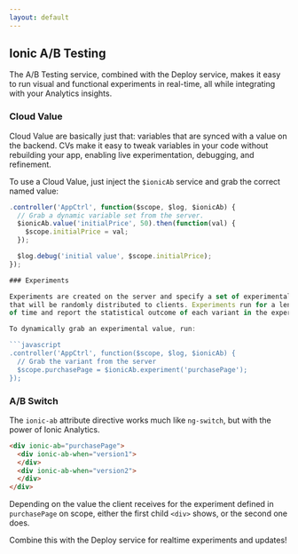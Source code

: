 ```yaml
---
layout: default
---
```


Ionic A/B Testing
------

The A/B Testing service, combined with the Deploy service, makes it easy to run visual and functional
experiments in real-time, all while integrating with your Analytics insights.

### Cloud Value

Cloud Value are basically just that: variables that are synced with a value on the backend. CVs make
it easy to tweak variables in your code without rebuilding your app, enabling live experimentation, debugging, and
refinement.

To use a Cloud Value, just inject the `$ionicAb` service and grab the correct named value:

```javascript
.controller('AppCtrl', function($scope, $log, $ionicAb) {
  // Grab a dynamic variable set from the server.
  $ionicAb.value('initialPrice', 50).then(function(val) {
    $scope.initialPrice = val;
  });

  $log.debug('initial value', $scope.initialPrice);
});

### Experiments

Experiments are created on the server and specify a set of experimental values
that will be randomly distributed to clients. Experiments run for a length
of time and report the statistical outcome of each variant in the experiment.

To dynamically grab an experimental value, run:

```javascript
.controller('AppCtrl', function($scope, $log, $ionicAb) {
  // Grab the variant from the server
  $scope.purchasePage = $ionicAb.experiment('purchasePage');
});
```

### A/B Switch

The `ionic-ab` attribute directive works much like `ng-switch`, but with the power of Ionic Analytics.

```html
<div ionic-ab="purchasePage">
  <div ionic-ab-when="version1">
  </div>
  <div ionic-ab-when="version2">
  </div>
</div>
```

Depending on the value the client receives for the experiment defined in `purchasePage` on scope,
either the first child `<div>` shows, or the second one does.

Combine this with the Deploy service for realtime experiments and updates!
